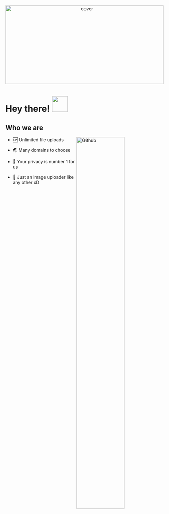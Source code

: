 <div align="center">
<img width="100%" height = "250px" src="https://helist.host/assets/images/banner.png" alt="cover" />
</div>
<h1> Hey there! <img src = "https://raw.githubusercontent.com/MartinHeinz/MartinHeinz/master/wave.gif" width = 50px> </h1>
<p align='center'>
 
<h2>Who we are</h2>
<img width="55%" align="right" alt="Github" src="https://raw.githubusercontent.com/onimur/.github/master/.resources/git-header.svg" />
  
- 🆙️ Unlimited file uploads


- 🌏 Many domains to choose

- 🔐 Your privacy is number 1 for us

- 🙈 Just an image uploader like any other xD



